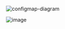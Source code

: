 ![configmap-diagram](https://user-images.githubusercontent.com/35370115/147407089-68099257-b6c1-4a9d-a51a-587abfb83687.gif)

![image](https://user-images.githubusercontent.com/35370115/147410572-e06c07c5-4555-439a-be3b-b5da6478d912.png)

